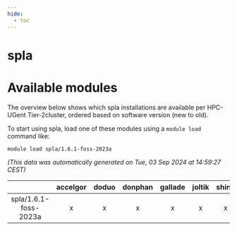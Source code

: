 ```yaml
---
hide:
  - toc
---
```


spla
====

# Available modules


The overview below shows which spla installations are available per HPC-UGent Tier-2cluster, ordered based on software version (new to old).

To start using spla, load one of these modules using a `module load` command like:

```shell
module load spla/1.6.1-foss-2023a
```

*(This data was automatically generated on Tue, 03 Sep 2024 at 14:59:27 CEST)*  

| |accelgor|doduo|donphan|gallade|joltik|shinx|skitty|
| :---: | :---: | :---: | :---: | :---: | :---: | :---: | :---: |
|spla/1.6.1-foss-2023a|x|x|x|x|x|x|x|
